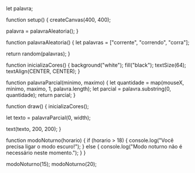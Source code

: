 let palavra;

function setup() {
  createCanvas(400, 400);

  palavra = palavraAleatoria();
}

function palavraAleatoria() {
  let palavras = ["corrente", "correndo", "corra"];

  return random(palavras);
}

function inicializaCores() {
  background("white");
  fill("black");
  textSize(64);
  textAlign(CENTER, CENTER);
}

function palavraParcial(minimo, maximo) {
  let quantidade = map(mouseX, minimo, maximo, 1, palavra.length);
  let parcial = palavra.substring(0, quantidade);
  return parcial;
}

function draw() {
  inicializaCores();

  let texto = palavraParcial(0, width);

  text(texto, 200, 200);
}

function modoNoturno(horario) {
  if (horario > 18) {
    console.log("Você precisa ligar o modo escuro!");
  } else {
    console.log("Modo noturno não é necessário neste momento.");
  }
}

modoNoturno(15);
modoNoturno(20);
